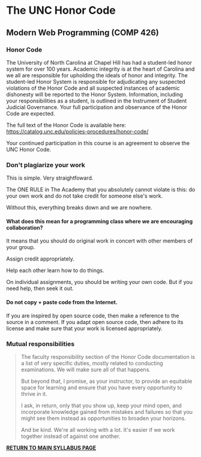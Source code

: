 # The UNC Honor Code

## Modern Web Programming (COMP 426)

### Honor Code

The University of North Carolina at Chapel Hill has had a student-led honor system for over 100 years. Academic integrity is at the heart of Carolina and we all are responsible for upholding the ideals of honor and integrity. The student-led Honor System is responsible for adjudicating any suspected violations of the Honor Code and all suspected instances of academic dishonesty will be reported to the Honor System. Information, including your responsibilities as a student, is outlined in the Instrument of Student Judicial Governance. Your full participation and observance of the Honor Code are expected.

The full text of the Honor Code is available here: https://catalog.unc.edu/policies-procedures/honor-code/

Your continued participation in this course is an agreement to observe the UNC Honor Code.

### Don't plagiarize your work

This is simple. Very straightfoward.

The ONE RULE in The Academy that you absolutely cannot violate is this: do your own work and do not take credit for someone else's work. 

Without this, everything breaks down and we are nowhere.

#### What does this mean for a programming class where we are encouraging collaboration?

It means that you should do original work in concert with other members of your group.

Assign credit appropriately.

Help each other learn how to do things.

On individual assignments, you should be writing your own code.
But if you need help, then seek it out.

#### Do not copy + paste code from the Internet.

If you are inspired by open source code, then make a reference to the source in a comment.
If you adapt open source code, then adhere to its license and make sure that your work is licensed appropriately.

### Mutual responsibilities

> The faculty responsibility section of the Honor Code documentation is a list of very specific duties, mostly related to conducting examinations. We will make sure all of that happens.
> 
> But beyond that, I promise, as your instructor, to provide an equitable space for learning and ensure that you have every opportunity to thrive in it.
> 
> I ask, in return, only that you show up, keep your mind open, and incorporate knowledge gained from mistakes and failures so that you might see them instead as opportunities to broaden your horizons.
> 
> And be kind. We're all working with a lot. It's easier if we work together instead of against one another.

[**RETURN TO MAIN SYLLABUS PAGE**](./README.md#course-policies-and-other-information)

